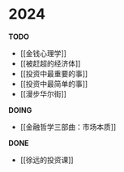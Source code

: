 ---
---

# 2024


**TODO**
- [[金钱心理学]]
- [[被赶超的经济体]]
- [[投资中最重要的事]]
- [[投资中最简单的事]]
- [[漫步华尔街]]

**DOING**
- [[金融哲学三部曲：市场本质]]

**DONE**
- [[徐远的投资课]]

